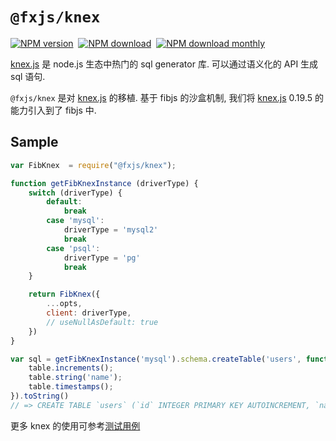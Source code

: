 # `@fxjs/knex`

[![NPM version](https://img.shields.io/npm/v/@fxjs/knex.svg)](https://www.npmjs.org/package/@fxjs/knex)&nbsp;
[![NPM download](https://img.shields.io/npm/dt/@fxjs/knex.svg)](https://www.npmjs.org/package/@fxjs/knex)&nbsp;
[![NPM download monthly](https://img.shields.io/npm/dm/@fxjs/knex.svg)](https://www.npmjs.org/package/@fxjs/knex)

[knex.js]:https://knexjs.org/

[knex.js] 是 node.js 生态中热门的 sql generator 库. 可以通过语义化的 API 生成 sql 语句.

`@fxjs/knex` 是对 [knex.js] 的移植. 基于 fibjs 的沙盒机制, 我们将 [knex.js] 0.19.5 的能力引入到了 fibjs 中.

## Sample

```js
var FibKnex  = require("@fxjs/knex");

function getFibKnexInstance (driverType) {
    switch (driverType) {
        default:
            break
        case 'mysql':
            driverType = 'mysql2'
            break
        case 'psql':
            driverType = 'pg'
            break
    }

    return FibKnex({
        ...opts,
        client: driverType,
        // useNullAsDefault: true
    })
}

var sql = getFibKnexInstance('mysql').schema.createTable('users', function (table) {
    table.increments();
    table.string('name');
    table.timestamps();
}).toString()
// => CREATE TABLE `users` (`id` INTEGER PRIMARY KEY AUTOINCREMENT, `name` VARCHAR(255), `created_at` DATETIME, `updated_at` DATETIME)
```

更多 knex 的使用可参考[测试用例](https://github.com/fxjs-modules/orm/blob/eed98f97895094dd5a3fa0f0ab05fd360f500211/packages/knex/test/mysql.js)
